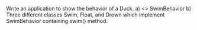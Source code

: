 Write an application to show the behavior of a Duck.
 a) <<interface>> SwimBehavior
 b) Three different classes  Swim, Float, and Drown which implement SwimBehavior containing swim() method.
